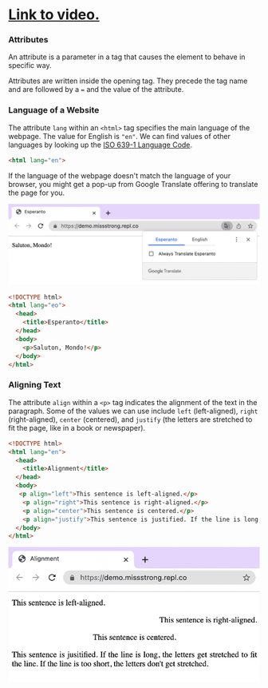 # [Link to video.](https://www.youtube.com/watch?v=8laE-v6aLGs&list=PLVD25niNi0BnHHieFb-9egE6e3kno8Su-)

### Attributes

An attribute is a parameter in a tag that causes the element to behave in specific way. 

Attributes are written inside the opening tag. They precede the tag name and are followed by a `=` and the value of the attribute.

### Language of a Website

The attribute `lang` within an `<html>` tag specifies the main language of the webpage. The value for English is `"en"`. We can find values of other languages by looking up the [ISO 639-1 Language Code](https://en.wikipedia.org/wiki/List_of_ISO_639-1_codes).

```html
<html lang="en">
```

If the language of the webpage doesn't match the language of your browser, you might get a pop-up from Google Translate offering to translate the page for you.

![](../../Images/HTML_Esperanto.png)

```html
<!DOCTYPE html>
<html lang="eo">
  <head>
    <title>Esperanto</title>
  </head>
  <body>
    <p>Saluton, Mondo!</p>
  </body>
</html>
```

### Aligning Text

The attribute `align` within a `<p>` tag indicates the alignment of the text in the paragraph. Some of the values we can use include `left` (left-aligned), `right` (right-aligned), `center` (centered), and `justify` (the letters are stretched to fit the page, like in a book or newspaper).

```html
<!DOCTYPE html>
<html lang="en">
  <head>
    <title>Alignment</title>
  </head>
  <body>
   <p align="left">This sentence is left-aligned.</p>
    <p align="right">This sentence is right-aligned.</p>
    <p align="center">This sentence is centered.</p>
    <p align="justify">This sentence is justified. If the line is long, the letters get stretched to fit the line. If the line is too short, the letters don't get stretched.</p>
  </body>
</html>

 ```

![](../../Images/HTML_Alignment_.png)
